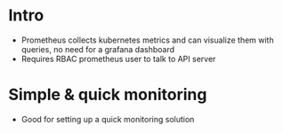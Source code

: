 # Intro
* Prometheus collects kubernetes metrics and can visualize them with queries, no need for a grafana dashboard
* Requires RBAC prometheus user to talk to API server

# Simple & quick monitoring
* Good for setting up a quick monitoring solution
